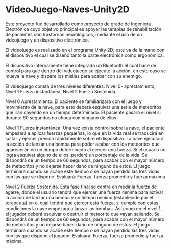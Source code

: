 # VideoJuego-Naves-Unity2D
Este proyecto fue desarrollado como proyecto de grado de Ingeniera Electrónica cuyo objetivo principal es apoyar las terapias de rehabilitación de pacientes con trastornos neurológicos, mediante el uso de un videojuego y un dispositivo electrónico.

El videojuego es realizado en el programa Unity 2D; este va de la mano con el dispositivo el cual se diseñó tanto la parte electrónica como ergonómica.

El dispositivo internamente tiene integrado un Bluetooth el cual hace de control para que dentro del videojuego se ejecute la acción, en este caso se mueva la nave y dispare los misiles para acabar con su enemigo.

El videojuego consta de tres niveles diferentes: Nivel 0- aprestamiento, Nivel 1 Fuerza instantánea, Nivel 2 Fuerza Sostenida.

Nivel 0
Aprestamiento: El paciente se familiarizará con el juego y movimiento de la nave, para esto deberá esquivar una serie de meteoritos que irán cayendo en un tiempo determinado. El paciente pasará el nivel si durante 60 segundos no choca con ninguno de ellos

Nivel 1
Fuerza instantánea: Una vez exista control sobre la nave, el paciente empezará a aplicar fuerzas pequeñas, lo que en la vida real se traducirá en soltar y ejercer presión rápidamente sobre el dispositivo. La nave ejecutará la acción de lanzar una bomba para poder acabar con los meteoritos que aparecerán en un tiempo determinado al ejercer una fuerza. Si el usuario no logra esquivar alguno de ellos, perderá un porcentaje de la vida. Se dispondrá de un tiempo de 60 segundos, para acabar con el mayor número de meteoritos y no dejarse hacer daño de ninguno de estos. El juego terminará cuando se acabe este tiempo o se hayan perdido las tres vidas con las que se dispone.
Evaluará: Fuerza, fuerza promedio y fuerza máxima 

Nivel 2
Fuerza Sostenida. Esta fase final se centra en medir la fuerza de agarre, donde el usuario tendrá que ejercer una fuerza mínima para activar la acción de lanzar una bomba y un tiempo mínimo (establecido por el terapeuta) en el cual tendrá que ejercer esta fuerza, si cumple con estas condiciones la nave empezará a lanzar las bombas. Así como en el nivel 1, el jugador deberá esquivar o destruir el meteorito que vayan saliendo. Se dispondrá de un tiempo de 60 segundos, para acabar con el mayor número de meteoritos y no dejarse hacer daño de ninguno de estos. El juego terminará cuando se acabe este tiempo o se hayan perdido las tres vidas con las que dispone el jugador. 
Evaluará: Fuerza, fuerza promedio y fuerza máxima. 

